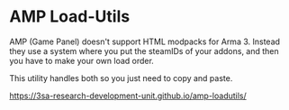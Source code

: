 # AMP Load-Utils
AMP (Game Panel) doesn't support HTML modpacks for Arma 3. Instead they use a system where you put the steamIDs of your addons, and then you have to make your own load order.

This utility handles both so you just need to copy and paste.

https://3sa-research-development-unit.github.io/amp-loadutils/
